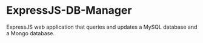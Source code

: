 # ExpressJS-DB-Manager
ExpressJS web application that queries and updates a MySQL database and a Mongo database.
